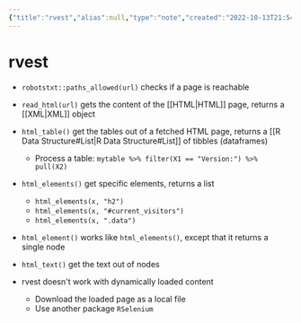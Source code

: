 ```yaml
---
{"title":"rvest","alias":null,"type":"note","created":"2022-10-13T21:54:22","modified":"2022-10-13T22:20:21","dg-publish":true,"sup":["[[R Package]]"],"state":"done","permalink":"/rvest/","dgPassFrontmatter":true,"updated":"2022-10-13T22:20:21"}
---
```



# rvest

- `robotstxt::paths_allowed(url)` checks if a page is reachable
- `read_html(url)` gets the content of the [[HTML\|HTML]] page, returns a [[XML\|XML]] object
- `html_table()` get the tables out of a fetched HTML page, returns a [[R Data Structure#List\|R Data Structure#List]] of tibbles (dataframes)
    - <span class="alt-check alt-check-ex">Process a table: `mytable %>% filter(X1 == "Version:") %>% pull(X2)`</span>
- `html_elements()` get specific elements, returns a list
    - `html_elements(x, "h2")`
    - `html_elements(x, "#current_visitors")`
    - `html_elements(x, ".data")`
- `html_element()` works like `html_elements()`, except that it returns a single node
- `html_text()` get the text out of nodes

- <span class="alt-check alt-check-rmk">rvest doesn't work with dynamically loaded content</span>
    - Download the loaded page as a local file
    - Use another package `RSelenium`
